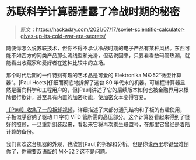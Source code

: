 # 苏联科学计算器泄露了冷战时期的秘密

> 原文：<https://hackaday.com/2021/07/17/soviet-scientific-calculator-gives-up-its-cold-war-era-secrets/>

随便你怎么说苏联技术，但你不得不承认冷战时期的电子产品有某种风格。东西可能不如西方的同类产品那么流线型和光滑，但话说回来，只要看看数码管热潮，就能看出收藏家和爱好者在这种比较中的立场。

那个时代后期的一件特别有趣的艺术品是可爱的 Elektronika MK-52“微型计算器”。[Paul Hoets]仔细而彻底地拆解了这台 80 年代末的机器。可编程计算器显然是面向科学和工程用户的，但[Paul]讲述了它的后续版本如何也被金融界用来根除银行欺诈，甚至具有内置的加密功能，使加密文本变得容易。

[【Paul】收集了一段拆卸视频](https://www.youtube.com/watch?v=GmgpcmcG81w)，详细描述了大部分通孔结构和子板的有趣使用，子板似乎容纳了驱动 11 字符 VFD 管所需的高压部分。这个计算器看起来得到了很好的照顾，一旦重新组装起来，看起来它将再次乘坐联盟号，在那里它曾经是着陆计算的备份。

我们喜欢这台机器的外观，也欣赏[Paul]的拆解和分析。但是你说西里尔键盘难倒你了，你需要双语版的 MK-52？这不是问题。